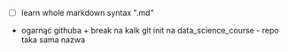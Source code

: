 - [ ] learn whole markdown syntax ".md"
- ogarnąć githuba + break na kalk git init na data_science_course - repo taka sama nazwa